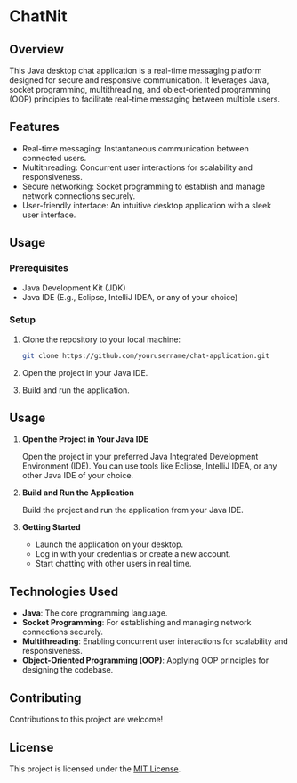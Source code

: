 # ChatNit

## Overview

This Java desktop chat application is a real-time messaging platform designed for secure and responsive communication. It leverages Java, socket programming, multithreading, and object-oriented programming (OOP) principles to facilitate real-time messaging between multiple users.

## Features

- Real-time messaging: Instantaneous communication between connected users.
- Multithreading: Concurrent user interactions for scalability and responsiveness.
- Secure networking: Socket programming to establish and manage network connections securely.
- User-friendly interface: An intuitive desktop application with a sleek user interface.

## Usage

### Prerequisites

- Java Development Kit (JDK)
- Java IDE (E.g., Eclipse, IntelliJ IDEA, or any of your choice)

### Setup

1. Clone the repository to your local machine:

   ```bash
   git clone https://github.com/yourusername/chat-application.git

2. Open the project in your Java IDE.

3. Build and run the application.

## Usage

1. **Open the Project in Your Java IDE**

   Open the project in your preferred Java Integrated Development Environment (IDE). You can use tools like Eclipse, IntelliJ IDEA, or any other Java IDE of your choice.

2. **Build and Run the Application**

   Build the project and run the application from your Java IDE.

3. **Getting Started**

   - Launch the application on your desktop.
   - Log in with your credentials or create a new account.
   - Start chatting with other users in real time.

## Technologies Used

- **Java**: The core programming language.
- **Socket Programming**: For establishing and managing network connections securely.
- **Multithreading**: Enabling concurrent user interactions for scalability and responsiveness.
- **Object-Oriented Programming (OOP)**: Applying OOP principles for designing the codebase.

## Contributing

Contributions to this project are welcome!

## License

This project is licensed under the [MIT License](LICENSE).
